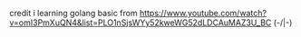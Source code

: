 credit i learning golang basic from https://www.youtube.com/watch?v=omI3PmXuQN4&list=PLO1nSjsWYy52kweWG52dLDCAuMAZ3U_BC (-/|\-)
